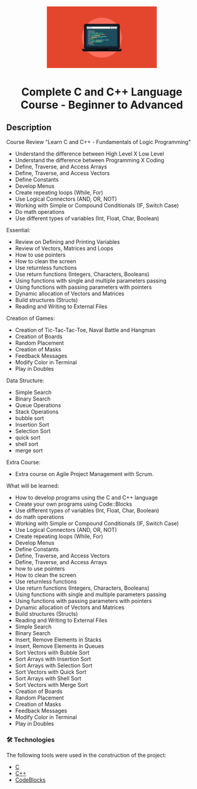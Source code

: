 <h1 align="center">
  <img alt="C and C++ Language Course" src="./img/logo.png" />
</h1>

<h1 align="center">Complete C and C++ Language Course - Beginner to Advanced</h1>

## Description

Course Review "Learn C and C++ - Fundamentals of Logic Programming"

- Understand the difference between High Level X Low Level
- Understand the difference between Programming X Coding
- Define, Traverse, and Access Arrays
- Define, Traverse, and Access Vectors
- Define Constants
- Develop Menus
- Create repeating loops (While, For)
- Use Logical Connectors (AND, OR, NOT)
- Working with Simple or Compound Conditionals (IF, Switch Case)
- Do math operations
- Use different types of variables (Int, Float, Char, Boolean)

Essential:

- Review on Defining and Printing Variables
- Review of Vectors, Matrices and Loops
- How to use pointers
- How to clean the screen
- Use returnless functions
- Use return functions (Integers, Characters, Booleans)
- Using functions with single and multiple parameters passing
- Using functions with passing parameters with pointers
- Dynamic allocation of Vectors and Matrices
- Build structures (Structs)
- Reading and Writing to External Files

Creation of Games:

- Creation of Tic-Tac-Tac-Toe, Naval Battle and Hangman
- Creation of Boards
- Random Placement
- Creation of Masks
- Feedback Messages
- Modify Color in Terminal
- Play in Doubles

Data Structure:

- Simple Search
- Binary Search
- Queue Operations
- Stack Operations
- bubble sort
- Insertion Sort
- Selection Sort
- quick sort
- shell sort
- merge sort

Extra Course: 
- Extra course on Agile Project Management with Scrum.

What will be learned:

- How to develop programs using the C and C++ language
- Create your own programs using Code::Blocks
- Use different types of variables (Int, Float, Char, Boolean)
- do math operations
- Working with Simple or Compound Conditionals (IF, Switch Case)
- Use Logical Connectors (AND, OR, NOT)
- Create repeating loops (While, For)
- Develop Menus
- Define Constants
- Define, Traverse, and Access Vectors
- Define, Traverse, and Access Arrays
- how to use pointers
- How to clean the screen
- Use returnless functions
- Use return functions (Integers, Characters, Booleans)
- Using functions with single and multiple parameters passing
- Using functions with passing parameters with pointers
- Dynamic allocation of Vectors and Matrices
- Build structures (Structs)
- Reading and Writing to External Files
- Simple Search
- Binary Search
- Insert, Remove Elements in Stacks
- Insert, Remove Elements in Queues
- Sort Vectors with Bubble Sort
- Sort Arrays with Insertion Sort
- Sort Arrays with Selection Sort
- Sort Vectors with Quick Sort
- Sort Arrays with Shell Sort
- Sort Vectors with Merge Sort
- Creation of Boards
- Random Placement
- Creation of Masks
- Feedback Messages
- Modify Color in Terminal
- Play in Doubles

### 🛠 Technologies

The following tools were used in the construction of the project:

- [C](https://pt.wikipedia.org/wiki/C%2B%2B)
- [C++](https://cplusplus.com/doc/tutorial/)
- [CodeBlocks](https://www.codeblocks.org/)
